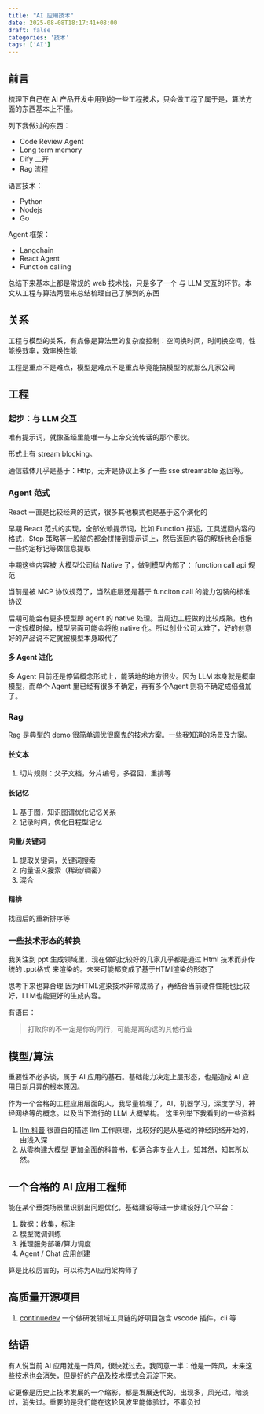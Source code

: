```yaml
---
title: "AI 应用技术"
date: 2025-08-08T18:17:41+08:00
draft: false
categories: '技术'
tags: ['AI']
---
```


## 前言
梳理下自己在 AI 产品开发中用到的一些工程技术，只会做工程了属于是，算法方面的东西基本上不懂。

列下我做过的东西：
* Code Review Agent
* Long term memory
* Dify 二开
* Rag 流程

语言技术：
* Python
* Nodejs
* Go

Agent 框架：
* Langchain
* React Agent
* Function calling

总结下来基本上都是常规的 web 技术栈，只是多了一个 与 LLM 交互的环节。本文从工程与算法两层来总结梳理自己了解到的东西


## 关系
工程与模型的关系，有点像是算法里的复杂度控制：空间换时间，时间换空间，性能换效率，效率换性能

工程是重点不是难点，模型是难点不是重点毕竟能搞模型的就那么几家公司

## 工程
### 起步：与 LLM 交互
唯有提示词，就像圣经里能唯一与上帝交流传话的那个家伙。

形式上有 stream blocking。

通信载体几乎是基于：Http，无非是协议上多了一些 sse streamable 返回等。

### Agent 范式
React 一直是比较经典的范式，很多其他模式也是基于这个演化的

早期 React 范式的实现，全部依赖提示词，比如 Function 描述，工具返回内容的格式，Stop 策略等一股脑的都会拼接到提示词上，然后返回内容的解析也会根据一些约定标记等做信息提取

中期这些内容被 大模型公司给 Native 了，做到模型内部了： function call api 规范

当前是被 MCP 协议规范了，当然底层还是基于 funciton call 的能力包装的标准协议

后期可能会有更多模型即 agent 的 native 处理。当周边工程做的比较成熟，也有一定规模时候，模型层面可能会将他 native 化。所以创业公司太难了，好的创意好的产品说不定就被模型本身取代了

#### 多 Agent 进化
多 Agent 目前还是停留概念形式上，能落地的地方很少。因为 LLM 本身就是概率模型，而单个 Agent 里已经有很多不确定，再有多个Agent 则将不确定成倍叠加了。

### Rag
Rag 是典型的 demo 很简单调优很魔鬼的技术方案。一些我知道的场景及方案。
#### 长文本
1. 切片规则：父子文档，分片编号，多召回，重排等
#### 长记忆
1. 基于图，知识图谱优化记忆关系
2. 记录时间，优化日程型记忆

#### 向量/关键词
1. 提取关键词，关键词搜索
2. 向量语义搜索（稀疏/稠密）
3. 混合

#### 精排
找回后的重新排序等


### 一些技术形态的转换
我关注到 ppt 生成领域里，现在做的比较好的几家几乎都是通过 Html 技术而非传统的 .ppt格式 来渲染的。未来可能都变成了基于HTMl渲染的形态了

思考下来也算合理 因为HTML渲染技术非常成熟了，再结合当前硬件性能也比较好，LLM也能更好的生成内容。

有语曰：
> 打败你的不一定是你的同行，可能是离的远的其他行业

## 模型/算法
重要性不必多谈，属于 AI 应用的基石。基础能力决定上层形态，也是造成 AI 应用日新月异的根本原因。

作为一个合格的工程应用层面的人，我尽量梳理了，AI，机器学习，深度学习，神经网络等的概念。以及当下流行的 LLM 大概架构。
这里列举下我看到的一些资料
1. [llm 科普](https://towardsdatascience.com/understanding-llms-from-scratch-using-middle-school-math-e602d27ec876/) 很直白的描述 llm 工作原理，比较好的是从基础的神经网络开始的，由浅入深
2. [从零构建大模型](https://book.douban.com/subject/37305124/) 更加全面的科普书，挺适合非专业人士。知其然，知其所以然。

## 一个合格的 AI 应用工程师
能在某个垂类场景里识别出问题优化，基础建设等进一步建设好几个平台：
1. 数据：收集，标注
2. 模型微调训练
3. 推理服务部署/算力调度
4. Agent / Chat 应用创建

算是比较厉害的，可以称为AI应用架构师了

## 高质量开源项目
1. [continuedev](https://github.com/continuedev/continue) 一个做研发领域工具链的好项目包含 vscode 插件，cli 等

## 结语
有人说当前 AI 应用就是一阵风，很快就过去。我同意一半：他是一阵风，未来这些技术也会消失，但是好的产品及技术模式会沉淀下来。

它更像是历史上技术发展的一个缩影，都是发展迭代的，出现多，风光过，暗淡过，消失过。重要的是我们能在这轮风波里能体验过，不辜负过
